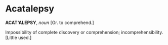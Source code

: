 # Acatalepsy

**ACAT'ALEPSY**, _noun_ \[Gr. to comprehend.\]

Impossibility of complete discovery or comprehension; incomprehensibility. \[Little used.\]